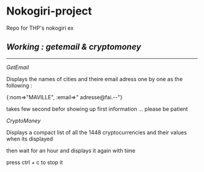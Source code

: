 # Nokogiri-project
Repo for THP's nokogiri ex

*Working : getemail & cryptomoney*
----------------------------------
--------------------------------------------------------------------

_GetEmail_

Displays the names of cities and theire email adress one by one as the following :

{:nom=>"MAVILLE", :email=>" adresse@fai.--"}

takes few second befor showing up first information ... please be patient


_CryptoMoney_

Displays a compact list of all the 1448 cryptocurrencies and their values when its displayed

then wait for an hour and displays it again with time

press ctrl + c to stop it 